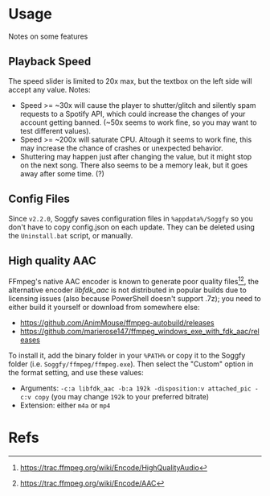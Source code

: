 # Usage
Notes on some features

## Playback Speed
The speed slider is limited to 20x max, but the textbox on the left side will accept any value.
Notes:
- Speed >= ~30x will cause the player to shutter/glitch and silently spam requests to a Spotify API, which could increase the changes of your account getting banned. (~50x seems to work fine, so you may want to test different values).
- Speed >= ~200x will saturate CPU. Altough it seems to work fine, this may increase the chance of crashes or unexpected behavior.
- Shuttering may happen just after changing the value, but it might stop on the next song. There also seems to be a memory leak, but it goes away after some time. (?)

## Config Files
Since `v2.2.0`, Soggfy saves configuration files in `%appdata%/Soggfy` so you don't have to copy config.json on each update. They can be deleted using the `Uninstall.bat` script, or manually.

## High quality AAC
FFmpeg's native AAC encoder is known to generate poor quality files[^1][^2], the alternative encoder _libfdk_aac_ is not distributed in popular builds due to licensing issues (also because PowerShell doesn't support .7z); you need to either build it yourself or download from somewhere else:
- https://github.com/AnimMouse/ffmpeg-autobuild/releases
- https://github.com/marierose147/ffmpeg_windows_exe_with_fdk_aac/releases

To install it, add the binary folder in your `%PATH%` or copy it to the Soggfy folder (i.e. `Soggfy/ffmpeg/ffmpeg.exe`). Then select the "Custom" option in the format setting, and use these values:
- Arguments: `-c:a libfdk_aac -b:a 192k -disposition:v attached_pic -c:v copy` (you may change `192k` to your preferred bitrate)
- Extension: either `m4a` or `mp4`

# Refs
[^1]: https://trac.ffmpeg.org/wiki/Encode/HighQualityAudio
[^2]: https://trac.ffmpeg.org/wiki/Encode/AAC
